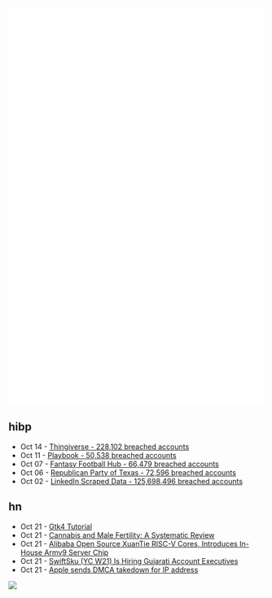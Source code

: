 ![Metrics](https://raw.githubusercontent.com/phixion/phixion/master/metrics.svg)

## hibp

<!--
for https://github.com/phixion/phixion/blob/main/.github/workflows/feeds.yml
-->
<!--START_SECTION:haveibeenpwnd-->
- Oct 14 - [Thingiverse - 228,102 breached accounts](https://haveibeenpwned.com/PwnedWebsites#Thingiverse)
- Oct 11 - [Playbook - 50,538 breached accounts](https://haveibeenpwned.com/PwnedWebsites#Playbook)
- Oct 07 - [Fantasy Football Hub - 66,479 breached accounts](https://haveibeenpwned.com/PwnedWebsites#FantasyFootballHub)
- Oct 06 - [Republican Party of Texas - 72,596 breached accounts](https://haveibeenpwned.com/PwnedWebsites#RepublicanPartyOfTexas)
- Oct 02 - [LinkedIn Scraped Data - 125,698,496 breached accounts](https://haveibeenpwned.com/PwnedWebsites#LinkedInScrape)
<!--END_SECTION:haveibeenpwnd-->

## hn

<!--
for https://github.com/phixion/phixion/blob/main/.github/workflows/feeds.yml
-->
<!--START_SECTION:hn-->
- Oct 21 - [Gtk4 Tutorial](https://github.com/ToshioCP/Gtk4-tutorial/blob/main/Readme.md)
- Oct 21 - [Cannabis and Male Fertility: A Systematic Review](https://pubmed.ncbi.nlm.nih.gov/30916627/)
- Oct 21 - [Alibaba Open Source XuanTie RISC-V Cores, Introduces In-House Armv9 Server Chip](https://fuse.wikichip.org/news/6413/alibaba-open-source-xuantie-risc-v-cores-introduces-in-house-armv9-server-chip/)
- Oct 21 - [SwiftSku (YC W21) Is Hiring Gujarati Account Executives](https://www.ycombinator.com/companies/swiftsku/jobs/YhllV1x-sales-account-executive)
- Oct 21 - [Apple sends DMCA takedown for IP address](https://twitter.com/RayRedacted/status/1450712865552412675)
<!--END_SECTION:hn-->

<!--
for https://yhype.me
-->
![](https://hit.yhype.me/github/profile?user_id=13013670)
